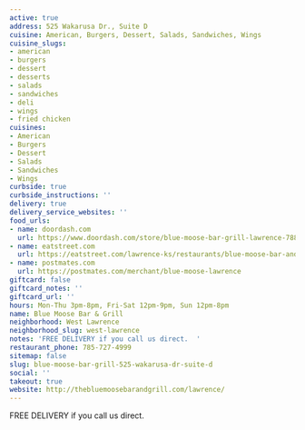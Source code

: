 ```yaml
---
active: true
address: 525 Wakarusa Dr., Suite D
cuisine: American, Burgers, Dessert, Salads, Sandwiches, Wings
cuisine_slugs:
- american
- burgers
- dessert
- desserts
- salads
- sandwiches
- deli
- wings
- fried chicken
cuisines:
- American
- Burgers
- Dessert
- Salads
- Sandwiches
- Wings
curbside: true
curbside_instructions: ''
delivery: true
delivery_service_websites: ''
food_urls:
- name: doordash.com
  url: https://www.doordash.com/store/blue-moose-bar-grill-lawrence-788195/en-US
- name: eatstreet.com
  url: https://eatstreet.com/lawrence-ks/restaurants/blue-moose-bar-and-grill?ref=google_action_link
- name: postmates.com
  url: https://postmates.com/merchant/blue-moose-lawrence
giftcard: false
giftcard_notes: ''
giftcard_url: ''
hours: Mon-Thu 3pm-8pm, Fri-Sat 12pm-9pm, Sun 12pm-8pm
name: Blue Moose Bar & Grill
neighborhood: West Lawrence
neighborhood_slug: west-lawrence
notes: 'FREE DELIVERY if you call us direct.  '
restaurant_phone: 785-727-4999
sitemap: false
slug: blue-moose-bar-grill-525-wakarusa-dr-suite-d
social: ''
takeout: true
website: http://thebluemoosebarandgrill.com/lawrence/
---
```


FREE DELIVERY if you call us direct.